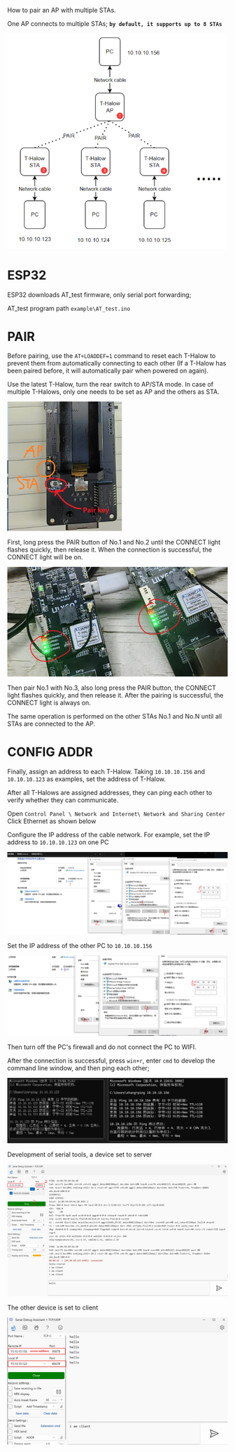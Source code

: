 
How to pair an AP with multiple STAs.

One AP connects to multiple STAs; **`by default, it supports up to 8 STAs`**

![alt text](./img/1_image.png)

# ESP32

ESP32 downloads AT_test firmware, only serial port forwarding;

AT_test program path `example\AT_test.ino`

# PAIR

Before pairing, use the `AT+LOADDEF=1` command to reset each T-Halow to prevent them from automatically connecting to each other (If a T-Halow has been paired before, it will automatically pair when powered on again).

Use the latest T-Halow, turn the rear switch to AP/STA mode. In case of multiple T-Halows, only one needs to be set as AP and the others as STA.

![alt text](./img/3_image-1.png)

First, long press the PAIR button of No.1 and No.2 until the CONNECT light flashes quickly, then release it. When the connection is successful, the CONNECT light will be on.

![alt text](./img/3_image-2.png)

Then pair No.1 with No.3, also long press the PAIR button, the CONNECT light flashes quickly, and then release it. After the pairing is successful, the CONNECT light is always on.

The same operation is performed on the other STAs No.1 and No.N until all STAs are connected to the AP.

# CONFIG ADDR

Finally, assign an address to each T-Halow. Taking `10.10.10.156` and `10.10.10.123` as examples, set the address of T-Halow.

After all T-Halows are assigned addresses, they can ping each other to verify whether they can communicate.

Open `Control Panel \ Network and Internet\ Network and Sharing Center` Click Ethernet as shown below

Configure the IP address of the cable network. For example, set the IP address to `10.10.10.123` on one PC

![alt text](./img/3_image-3.png)

Set the IP address of the other PC to `10.10.10.156`

![alt text](./img/3_image-4.png)

Then turn off the PC's firewall and do not connect the PC to WIFI.

After the connection is successful, press `win+r`, enter `cmd` to develop the command line window, and then ping each other;

![alt text](./img/3_image-5.png)

Development of serial tools, a device set to server

![alt text](./img/3_image-6.png)

The other device is set to client

![alt text](./img/3_image-7.png)